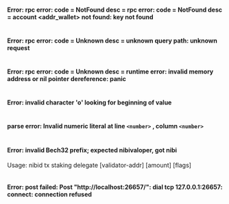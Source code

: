 #### Error: rpc error: code = NotFound desc = rpc error: code = NotFound desc = account <addr_wallet> not found: key not found
```

```
#### Error: rpc error: code = Unknown desc = unknown query path: unknown request
```

```

#### Error: rpc error: code = Unknown desc = runtime error: invalid memory address or nil pointer dereference: panic
```

```

#### Error: invalid character 'o' looking for beginning of value
```

```

#### parse error: Invalid numeric literal at line `<number>` , column `<number>`
```

```

#### Error: invalid Bech32 prefix; expected nibivaloper, got nibi
Usage: nibid tx staking delegate [validator-addr] [amount] [flags]
```

```

#### Error: post failed: Post "http://localhost:26657/": dial tcp 127.0.0.1:26657: connect: connection refused
```

```

#### 
